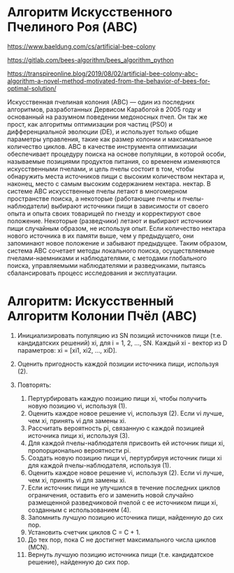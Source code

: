# Алгоритм Искусственного Пчелиного Роя (ABC)

https://www.baeldung.com/cs/artificial-bee-colony

https://gitlab.com/bees-algorithm/bees_algorithm_python

https://transpireonline.blog/2019/08/02/artificial-bee-colony-abc-algorithm-a-novel-method-motivated-from-the-behavior-of-bees-for-optimal-solution/

Искусственная пчелиная колония (ABC) — один из последних алгоритмов, разработанных Дервисом Карабогой в 2005 году и
основанный на разумном поведении медоносных пчел. Он так же прост, как алгоритмы оптимизации роя частиц (PSO) и
дифференциальной эволюции (DE), и использует только общие параметры управления, такие как размер колонии и максимальное
количество циклов. ABC в качестве инструмента оптимизации обеспечивает процедуру поиска на основе популяции, в которой
особи, называемые позициями продуктов питания, со временем изменяются искусственными пчелами, и цель пчелы состоит в
том, чтобы обнаружить места источников пищи с высоким количеством нектара и, наконец, место с самым высоким содержанием
нектара. нектар. В системе ABC искусственные пчелы летают в многомерном пространстве поиска, а некоторые (работающие
пчелы и пчелы-наблюдатели) выбирают источники пищи в зависимости от своего опыта и опыта своих товарищей по гнезду и
корректируют свое положение. Некоторые (разведчики) летают и выбирают источники пищи случайным образом, не используя
опыт. Если количество нектара нового источника в их памяти выше, чем у предыдущего, они запоминают новое положение и
забывают предыдущее. Таким образом, система ABC сочетает методы локального поиска, осуществляемые пчелами-наемниками и
наблюдателями, с методами глобального поиска, управляемыми наблюдателями и разведчиками, пытаясь сбалансировать процесс
исследования и эксплуатации.

# Алгоритм: Искусственный Алгоритм Колонии Пчёл (ABC)

1. Инициализировать популяцию из SN позиций источников пищи (т.е. кандидатских решений) xi, для i = 1, 2, …, SN. Каждый
   xi - вектор из D параметров: xi = [xi1, xi2, …, xiD].

2. Оценить пригодность каждой позиции источника пищи, используя (2).

3. Повторять:
    1. Пертурбировать каждую позицию пищи xi, чтобы получить новую позицию vi, используя (1).
    2. Оценить каждое новое решение vi, используя (2). Если vi лучше, чем xi, принять vi для замены xi.
    3. Рассчитать вероятность pi, связанную с каждой позицией источника пищи xi, используя (3).
    4. Для каждой пчелы-наблюдателя присвоить ей источник пищи xi, пропорционально вероятности pi.
    5. Создать новую позицию пищи vi, пертурбируя источник пищи xi для каждой пчелы-наблюдателя, используя (1).
    6. Оценить каждое новое решение vi, используя (2). Если vi лучше, чем xi, принять vi для замены xi.
    7. Если источник пищи не улучшился в течение последних циклов ограничения, оставить его и заменить новой случайно
       размещенной разведчиковой пчелой с ее источником пищи xi, созданным с использованием (4).
    8. Запомнить лучшую позицию источника пищи, найденную до сих пор.
    9. Установить счетчик циклов C = C + 1.
    10. До тех пор, пока C не достигнет максимального числа циклов (MCN).
    11. Вернуть лучшую позицию источника пищи (т.е. кандидатское решение), найденную до сих пор.
